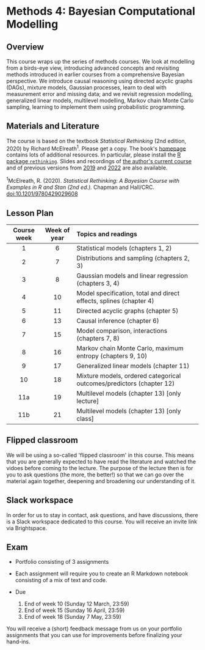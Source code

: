 # Methods 4: Bayesian Computational Modelling


## Overview

This course wraps up the series of methods courses. We look at modelling from a birds-eye view, introducing advanced concepts and revisiting methods introduced in earlier courses from a comprehensive Bayesian perspective. We introduce causal reasoning using directed acyclic graphs (DAGs), mixture models, Gaussian processes, learn to deal with measurement error and missing data; and we revisit regression modelling, generalized linear models, multilevel modelling, Markov chain Monte Carlo sampling, learning to implement them using probabilistic programming.

## Materials and Literature

The course is based on the textbook *Statistical Rethinking* (2nd edition, 2020) by Richard McElreath<sup>1</sup>. Please get a copy. The book's [homepage](https://xcelab.net/rm/statistical-rethinking/) contains lots of additional resources. In particular, please install the [R package `rethinking`](https://github.com/rmcelreath/rethinking). Slides and recordings of [the author's current course](https://github.com/rmcelreath/stat_rethinking_2023) and of previous versions from [2019](https://github.com/rmcelreath/statrethinking_winter2019) and [2022](https://github.com/rmcelreath/stat_rethinking_2022) are also available.

<sup>1</sup>McElreath, R. (2020). *Statistical Rethinking: A Bayesian Course with Examples in R and Stan (2nd ed.).* Chapman and Hall/CRC. [doi:10.1201/9780429029608](https://doi.org/10.1201/9780429029608)


## Lesson Plan

| Course week | Week of year | Topics and readings                                                     |
|:-----------:|:------------:|:------------------------------------------------------------------------|
| 1           | 6            | Statistical models (chapters 1, 2)                                      |
| 2           | 7            | Distributions and sampling (chapters 2, 3)                              |
| 3           | 8            | Gaussian models and linear regression (chapters 3, 4)                   |
| 4           | 10           | Model specification, total and direct effects, splines (chapter 4)      |
| 5           | 11           | Directed acyclic graphs (chapter 5)                                     |
| 6           | 13           | Causal inference (chapter 6)                                            |
| 7           | 15           | Model comparison, interactions (chapters 7, 8)                          |
| 8           | 16           | Markov chain Monte Carlo, maximum entropy (chapters 9, 10)              |
| 9           | 17           | Generalized linear models (chapter 11)                                  |
| 10          | 18           | Mixture models, ordered categorical outcomes/predictors (chapter 12)    |
| 11a         | 19           | Multilevel models (chapter 13) [only lecture]                           |
| 11b         | 21           | Multilevel models (chapter 13) [only class]                             |

## Flipped classroom

We will be using a so-called 'flipped classroom' in this course. This means that you are generally expected to have read the literature and watched the vidoes before coming to the lecture. The purpose of the lecture then is for you to ask questions (the more, the better!) so that we can go over the material again together, deepening and broadening our understanding of it.

## Slack workspace

In order for us to stay in contact, ask questions, and have discussions, there is a Slack workspace dedicated to this course. You will receive an invite link via Brightspace.

## Exam

- Portfolio consisting of 3 assignments
- Each assignment will require you to create an R Markdown notebook
consisting of a mix of text and code.

- Due
  1. End of week 10 (Sunday 12 March, 23:59)
  2. End of week 15 (Sunday 16 April, 23:59)
  3. End of week 18 (Sunday 7 May, 23:59)

You will receive a (short) feedback message from us on your portfolio assignments that you can use for improvements before finalizing your hand-ins.
